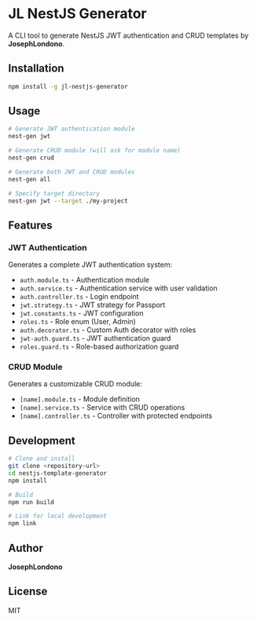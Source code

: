 # JL NestJS Generator

A CLI tool to generate NestJS JWT authentication and CRUD templates by **JosephLondono**.

## Installation

```bash
npm install -g jl-nestjs-generator
```

## Usage

```bash
# Generate JWT authentication module
nest-gen jwt

# Generate CRUD module (will ask for module name)
nest-gen crud

# Generate both JWT and CRUD modules
nest-gen all

# Specify target directory
nest-gen jwt --target ./my-project
```

## Features

### JWT Authentication

Generates a complete JWT authentication system:

- `auth.module.ts` - Authentication module
- `auth.service.ts` - Authentication service with user validation
- `auth.controller.ts` - Login endpoint
- `jwt.strategy.ts` - JWT strategy for Passport
- `jwt.constants.ts` - JWT configuration
- `roles.ts` - Role enum (User, Admin)
- `auth.decorator.ts` - Custom Auth decorator with roles
- `jwt-auth.guard.ts` - JWT authentication guard
- `roles.guard.ts` - Role-based authorization guard

### CRUD Module

Generates a customizable CRUD module:

- `[name].module.ts` - Module definition
- `[name].service.ts` - Service with CRUD operations
- `[name].controller.ts` - Controller with protected endpoints

## Development

```bash
# Clone and install
git clone <repository-url>
cd nestjs-template-generator
npm install

# Build
npm run build

# Link for local development
npm link
```

## Author

**JosephLondono**

## License

MIT
